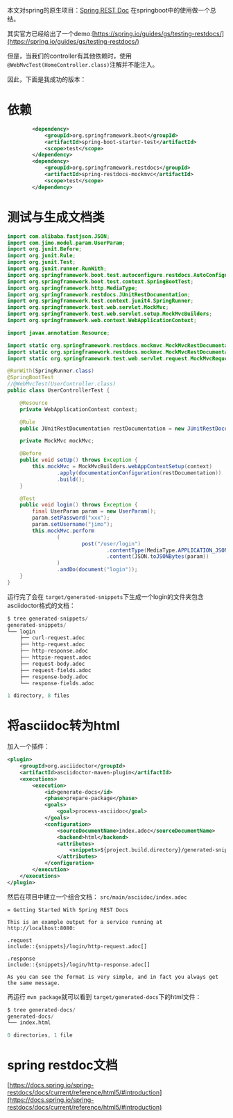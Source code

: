 
本文对spring的原生项目：[Spring REST Doc](https://spring.io/projects/spring-restdocs) 在springboot中的使用做一个总结。


其实官方已经给出了一个demo:[https://spring.io/guides/gs/testing-restdocs/](https://spring.io/guides/gs/testing-restdocs/)

但是，当我们的controller有其他依赖时，使用 `@WebMvcTest(HomeController.class)`注解并不能注入。

因此，下面是我成功的版本：

# 依赖

```xml
        <dependency>
            <groupId>org.springframework.boot</groupId>
            <artifactId>spring-boot-starter-test</artifactId>
            <scope>test</scope>
        </dependency>
        <dependency>
            <groupId>org.springframework.restdocs</groupId>
            <artifactId>spring-restdocs-mockmvc</artifactId>
            <scope>test</scope>
        </dependency>
```

# 测试与生成文档类

```java
import com.alibaba.fastjson.JSON;
import com.jimo.model.param.UserParam;
import org.junit.Before;
import org.junit.Rule;
import org.junit.Test;
import org.junit.runner.RunWith;
import org.springframework.boot.test.autoconfigure.restdocs.AutoConfigureRestDocs;
import org.springframework.boot.test.context.SpringBootTest;
import org.springframework.http.MediaType;
import org.springframework.restdocs.JUnitRestDocumentation;
import org.springframework.test.context.junit4.SpringRunner;
import org.springframework.test.web.servlet.MockMvc;
import org.springframework.test.web.servlet.setup.MockMvcBuilders;
import org.springframework.web.context.WebApplicationContext;

import javax.annotation.Resource;

import static org.springframework.restdocs.mockmvc.MockMvcRestDocumentation.document;
import static org.springframework.restdocs.mockmvc.MockMvcRestDocumentation.documentationConfiguration;
import static org.springframework.test.web.servlet.request.MockMvcRequestBuilders.post;

@RunWith(SpringRunner.class)
@SpringBootTest
//@WebMvcTest(UserController.class)
public class UserControllerTest {

    @Resource
    private WebApplicationContext context;

    @Rule
    public JUnitRestDocumentation restDocumentation = new JUnitRestDocumentation();

    private MockMvc mockMvc;

    @Before
    public void setUp() throws Exception {
        this.mockMvc = MockMvcBuilders.webAppContextSetup(context)
                .apply(documentationConfiguration(restDocumentation))
                .build();
    }

    @Test
    public void login() throws Exception {
        final UserParam param = new UserParam();
        param.setPassword("xxx");
        param.setUsername("jimo");
        this.mockMvc.perform
                (
                        post("/user/login")
                                .contentType(MediaType.APPLICATION_JSON)
                                .content(JSON.toJSONBytes(param))
                )
                .andDo(document("login"));
    }
}
```
运行完了会在 `target/generated-snippets`下生成一个login的文件夹包含 asciidoctor格式的文档：

```s
$ tree generated-snippets/
generated-snippets/
└── login
    ├── curl-request.adoc
    ├── http-request.adoc
    ├── http-response.adoc
    ├── httpie-request.adoc
    ├── request-body.adoc
    ├── request-fields.adoc
    ├── response-body.adoc
    └── response-fields.adoc

1 directory, 8 files
```

# 将asciidoc转为html

加入一个插件：

```xml
<plugin>
    <groupId>org.asciidoctor</groupId>
    <artifactId>asciidoctor-maven-plugin</artifactId>
    <executions>
        <execution>
            <id>generate-docs</id>
            <phase>prepare-package</phase>
            <goals>
                <goal>process-asciidoc</goal>
            </goals>
            <configuration>
                <sourceDocumentName>index.adoc</sourceDocumentName>
                <backend>html</backend>
                <attributes>
                    <snippets>${project.build.directory}/generated-snippets</snippets>
                </attributes>
            </configuration>
        </execution>
    </executions>
</plugin>
```

然后在项目中建立一个组合文档： `src/main/asciidoc/index.adoc`

```adoc
= Getting Started With Spring REST Docs

This is an example output for a service running at http://localhost:8080:

.request
include::{snippets}/login/http-request.adoc[]

.response
include::{snippets}/login/http-response.adoc[]

As you can see the format is very simple, and in fact you always get the same message.
```

再运行 `mvn package`就可以看到 `target/generated-docs`下的html文件：

```s
$ tree generated-docs/
generated-docs/
└── index.html

0 directories, 1 file
```

# spring restdoc文档

[https://docs.spring.io/spring-restdocs/docs/current/reference/html5/#introduction](https://docs.spring.io/spring-restdocs/docs/current/reference/html5/#introduction)






